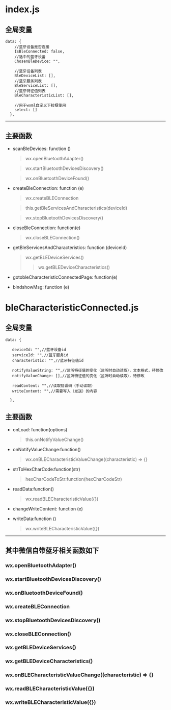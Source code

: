 # index.js
## 全局变量

```
data: {
    //蓝牙设备是否连接
    IsBleConnected: false,
    //选中的蓝牙设备
    ChosenBleDevice: "",
  
    //蓝牙设备列表
    BleDeviceList: [],
    //蓝牙服务列表
    BleServiceList: [],
    //蓝牙特征值列表
    BleCharacteristicList: [],

    //用于wxml自定义下拉框使用
    select: []
  },
```
---
## 主要函数
* scanBleDevices: function () 
    > wx.openBluetoothAdapter()

    > wx.startBluetoothDevicesDiscovery()

    > wx.onBluetoothDeviceFound()
* createBleConnection: function (e) 
    > wx.createBLEConnection

    > this.getBleServicesAndCharacteristics(deviceId)

    > wx.stopBluetoothDevicesDiscovery()

* closeBleConnection: function(e)
    > wx.closeBLEConnection()

* getBleServicesAndCharacteristics: function (deviceId)
    > wx.getBLEDeviceServices()
    > > wx.getBLEDeviceCharacteristics()

* gotobleCharacteristicConnectedPage: function(e)

* bindshowMsg: function (e)


# bleCharacteristicConnected.js
## 全局变量

```
data: {

   deviceId: "",//蓝牙设备id
   serviceId: "",//蓝牙服务id
   characteristic: "",//蓝牙特征值id

   notifyValueString: "",//监听特征值的变化（监听时自动读取），文本格式，待修改
   notifyValueChange: [],//监听特征值的变化（监听时自动读取），待修改

   readContent: "",//读取错误码（手动读取）
   writeContent: "",//需要写入（发送）的内容

  },
```

## 主要函数
* onLoad: function(options)
    > this.onNotifyValueChange()

* onNotifyValueChange:function()
    > wx.onBLECharacteristicValueChange((characteristic) => {}


* strToHexCharCode:function(str)
    > hexCharCodeToStr:function(hexCharCodeStr)

* readData:function()
    > wx.readBLECharacteristicValue({})

* changeWriteContent: function (e)


* writeData:function ()
    > wx.writeBLECharacteristicValue({})

***
## 其中微信自带蓝牙相关函数如下

   ### wx.openBluetoothAdapter()

   ### wx.startBluetoothDevicesDiscovery()

   ### wx.onBluetoothDeviceFound()

   ### wx.createBLEConnection

   ### wx.stopBluetoothDevicesDiscovery()

   ### wx.closeBLEConnection()

   ### wx.getBLEDeviceServices()

   ### wx.getBLEDeviceCharacteristics()

   ### wx.onBLECharacteristicValueChange((characteristic) => {}

   ### wx.readBLECharacteristicValue({})

   ### wx.writeBLECharacteristicValue({})


